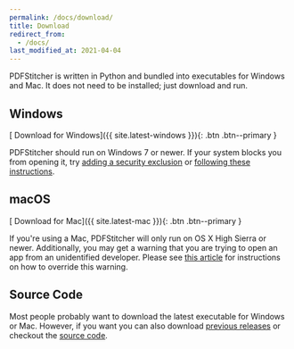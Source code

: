 ```yaml
---
permalink: /docs/download/
title: Download
redirect_from:
  - /docs/
last_modified_at: 2021-04-04
---
```


PDFStitcher is written in Python and bundled into executables for Windows and Mac. It does not need to be installed; just download and run.

## Windows
[<i class='fas fa-download'></i> Download for Windows]({{ site.latest-windows }}){: .btn .btn--primary }

PDFStitcher should run on Windows 7 or newer. If your system blocks you from opening it, try [adding a security exclusion](https://support.microsoft.com/en-us/windows/add-an-exclusion-to-windows-security-811816c0-4dfd-af4a-47e4-c301afe13b26) or [following these instructions](https://www.windowscentral.com/how-fix-app-has-been-blocked-your-protection-windows-10).

## macOS
[<i class='fas fa-download'></i> Download for Mac]({{ site.latest-mac }}){: .btn .btn--primary }

If you're using a Mac, PDFStitcher will only run on OS X High Sierra or newer. Additionally, you may get a warning that you are trying to open an app from an unidentified developer. Please see [this article](https://support.apple.com/guide/mac-help/mh40616) for instructions on how to override this warning.

## Source Code
Most people probably want to download the latest executable for Windows or Mac. However, if you want you can also download [previous releases](https://github.com/cfcurtis/pdfstitcher/releases) or checkout the [source code](https://github.com/cfcurtis/pdfstitcher).
